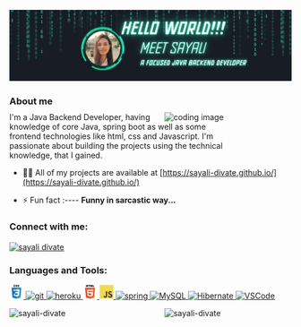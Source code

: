 ![logo](https://github.com/Sayali-Divate/Sayali-Divate/blob/master/GitHub_Banner.png)

<h3 align="left", style="margin-bottom:10px">About me</h3>

<img align="right" alt="coding image" width="45%" src="https://raw.githubusercontent.com/TheDudeThatCode/TheDudeThatCode/master/Assets/Developer.gif">

<div align="left" style="width:400px">I'm a Java Backend Developer, having knowledge of core Java, spring boot as well as some frontend technologies like html, css and Javascript. I'm passionate about building the projects using the technical knowledge, that I gained.</div>

- 👨‍💻 All of my projects are available at [https://sayali-divate.github.io/](https://sayali-divate.github.io/)

- ⚡ Fun fact :---- **Funny in sarcastic way...**

<h3 align="left">Connect with me:</h3>
<p align="left" >
<a href="https://linkedin.com/in/sayali-divate" target="_blank"><img align="center" src="https://raw.githubusercontent.com/rahuldkjain/github-profile-readme-generator/master/src/images/icons/Social/linked-in-alt.svg" alt="sayali divate" style="width:4%" /></a>
</p>



<h3 align="left">Languages and Tools:</h3>
<p align="left"> <a href="https://www.w3schools.com/css/" target="_blank" rel="noreferrer"> <img src="https://raw.githubusercontent.com/devicons/devicon/master/icons/css3/css3-original-wordmark.svg" alt="css3" style="width:5%"/> </a> <a href="https://git-scm.com/" target="_blank" rel="noreferrer"> <img src="https://www.vectorlogo.zone/logos/git-scm/git-scm-icon.svg" alt="git" style="width:5%""/> </a> <a href="https://heroku.com" target="_blank" rel="noreferrer"> <img src="https://www.vectorlogo.zone/logos/heroku/heroku-icon.svg" alt="heroku" style="width:5%"/> </a> <a href="https://www.w3.org/html/" target="_blank" rel="noreferrer"> <img src="https://raw.githubusercontent.com/devicons/devicon/master/icons/html5/html5-original-wordmark.svg" alt="html5" style="width:5%"/> </a> <a href="https://developer.mozilla.org/en-US/docs/Web/JavaScript" target="_blank" rel="noreferrer"> <img src="https://raw.githubusercontent.com/devicons/devicon/master/icons/javascript/javascript-original.svg" alt="javascript" style="width:5%"/> </a> <a href="https://spring.io/" target="_blank" rel="noreferrer"> <img src="https://www.vectorlogo.zone/logos/springio/springio-icon.svg" alt="spring" style="width:5%"/> </a>
  </a> <a href="" target="_blank" rel="noreferrer"> <img src="https://cdn-icons-png.flaticon.com/512/5968/5968313.png" alt="MySQL" style="width:5%"/> </a>
  </a> <a href="" target="_blank" rel="noreferrer"> <img src="https://hibernate.org/images/hibernate_icon_whitebkg.svg" alt="Hibernate" style="width:5%"/> </a>
  </a> <a href="" target="_blank" rel="noreferrer"> <img src="https://upload.wikimedia.org/wikipedia/commons/thumb/9/9a/Visual_Studio_Code_1.35_icon.svg/2048px-Visual_Studio_Code_1.35_icon.svg.png" alt="VSCode" style="width:5%"/> </a></p>
 

<p><img align="right" style="width:45%" src="https://github-readme-streak-stats.herokuapp.com/?user=sayali-divate&" alt="sayali-divate" /></p>

<p><img align="left" style="width:45%" src="https://github-readme-stats.vercel.app/api/top-langs?username=sayali-divate&show_icons=true&locale=en&layout=compact" alt="sayali-divate" /></p>


